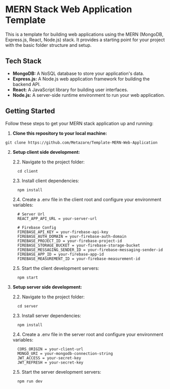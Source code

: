# MERN Stack Web Application Template

This is a template for building web applications using the MERN (MongoDB, Express.js, React, Node.js) stack. It provides a starting point for your project with the basic folder structure and setup.

## Tech Stack

- **MongoDB:** A NoSQL database to store your application's data.
- **Express.js:** A Node.js web application framework for building the backend API.
- **React:** A JavaScript library for building user interfaces.
- **Node.js:** A server-side runtime environment to run your web application.

## Getting Started

Follow these steps to get your MERN stack application up and running:

1. **Clone this repository to your local machine:**
  ```shell
  git clone https://github.com/Metazare/Template-MERN-Web-Application
  ```

2. **Setup client side development:**

    2.2. Navigate to the project folder:
    ```shell
      cd client
    ```
    2.3. Install client dependencies:
    ```shell
      npm install
    ```
    2.4. Create a .env file in the client root and configure your environment variables:
    ```env
      # Server Url
      REACT_APP_API_URL = your-server-url

      # Firebase Config
      FIREBASE_API_KEY = your-firebase-api-key
      FIREBASE_AUTH_DOMAIN = your-firebase-auth-domain
      FIREBASE_PROJECT_ID = your-firebase-project-id
      FIREBASE_STORAGE_BUCKET = your-firebase-storage-bucket
      FIREBASE_MESSAGING_SENDER_ID = your-firebase-messaging-sender-id
      FIREBASE_APP_ID = your-firebase-app-id
      FIREBASE_MEASUREMENT_ID = your-firebase-measurement-id
    ```
    2.5. Start the client development servers:
    ```shell
      npm start
    ```  

2. **Setup server side development:**

    2.2. Navigate to the project folder:
    ```shell
      cd server
    ```
    2.3. Install server dependencies:
    ```shell
      npm install
    ```
    2.4. Create a .env file in the server root and configure your environment variables:
    ```env
      CORS_ORIGIN = your-client-url
      MONGO_URI = your-mongodb-connection-string
      JWT_ACCESS = your-secret-key
      JWT_REFRESH = your-secret-key
    ```
    2.5. Start the server development servers:
    ```shell
      npm run dev
    ```